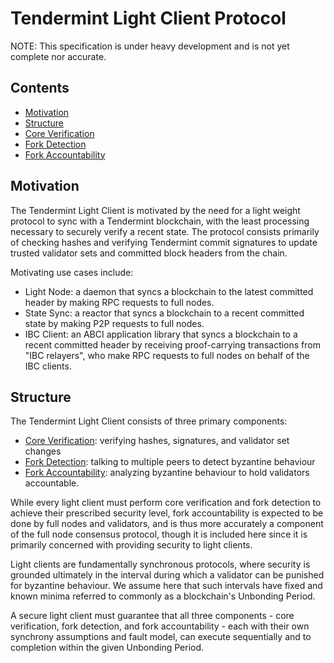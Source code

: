 # Tendermint Light Client Protocol

NOTE: This specification is under heavy development and is not yet complete nor
accurate. 

## Contents

- [Motivation](#motivation)
- [Structure](#structure)
- [Core Verification](./verification.md)
- [Fork Detection](./detection.md)
- [Fork Accountability](./accountability.md)

## Motivation

The Tendermint Light Client is motivated by the need for a light weight protocol
to sync with a Tendermint blockchain, with the least processing necessary to
securely verify a recent state. The protocol consists
primarily of checking hashes and verifying Tendermint commit signatures to
update trusted validator sets and committed block headers from the chain.

Motivating use cases include:

- Light Node: a daemon that syncs a blockchain to the latest committed header by making RPC requests to full nodes.
- State Sync: a reactor that syncs a blockchain to a recent committed state by making P2P requests to full nodes.
- IBC Client: an ABCI application library that syncs a blockchain to a recent committed header by receiving proof-carrying
transactions from "IBC relayers", who make RPC requests to full nodes on behalf of the IBC clients.

## Structure

The Tendermint Light Client consists of three primary components:  

- [Core Verification](./verification.md): verifying hashes, signatures, and validator set changes
- [Fork Detection](./detection.md): talking to multiple peers to detect byzantine behaviour
- [Fork Accountability](./accountability.md): analyzing byzantine behaviour to hold validators accountable.

While every light client must perform core verification and fork detection
to achieve their prescribed security level, fork accountability is expected to
be done by full nodes and validators, and is thus more accurately a component of
the full node consensus protocol, though it is included here since it is
primarily concerned with providing security to light clients.

Light clients are fundamentally synchronous protocols, 
where security is grounded ultimately in the interval during which a validator can be punished
for byzantine behaviour. We assume here that such intervals have fixed and known minima
referred to commonly as a blockchain's Unbonding Period.

A secure light client must guarantee that all three components - 
core verification, fork detection, and fork accountability - 
each with their own synchrony assumptions and fault model, can execute
sequentially and to completion within the given Unbonding Period.

